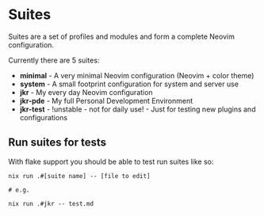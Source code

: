 # Suites

Suites are a set of profiles and modules and form a complete Neovim configuration.

Currently there are 5 suites:

- **minimal** - A very minimal Neovim configuration (Neovim + color theme)
- **system** - A small footprint configuration for system and server use
- **jkr** - My every day Neovim configuration
- **jkr-pde** - My full Personal Development Environment
- **jkr-test** - !unstable - not for daily use! - Just for testing new plugins and configurations

## Run suites for tests

With flake support you should be able to test run suites like so:

```
nix run .#[suite name] -- [file to edit]

# e.g.

nix run .#jkr -- test.md
```

